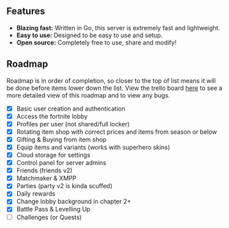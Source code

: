 ## Features

- **Blazing fast:** Written in Go, this server is extremely fast and lightweight.
- **Easy to use:** Designed to be easy to use and setup.
- **Open source:** Completely free to use, share and modify!

## Roadmap

Roadmap is in order of completion, so closer to the top of list means it will be done before items lower down the list. View the trello board [here](https://trello.com/b/7AKhxa5T/zombie-server) to see a more detailed view of this roadmap and to view any bugs.

- [x] Basic user creation and authentication
- [x] Access the fortnite lobby
- [x] Profiles per user (not shared/full locker)
- [x] Rotating item shop with correct prices and items from season or below
- [x] Gifting & Buying from item shop
- [x] Equip items and variants (works with superhero skins)
- [x] Cloud storage for settings
- [x] Control panel for server admins
- [x] Friends (friends v2)
- [x] Matchmaker & XMPP
- [x] Parties (party v2 is kinda scuffed)
- [x] Daily rewards
- [x] Change lobby background in chapter 2+
- [x] Battle Pass & Levelling Up
- [ ] Challenges (or Quests)
